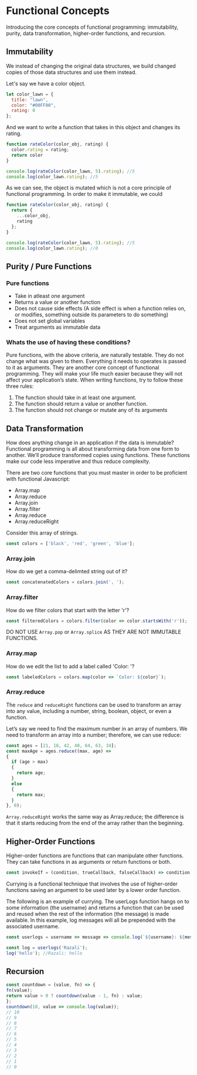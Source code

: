 # Functional Concepts
Introducing the core concepts of functional programming: immutability, purity, data transformation, higher-order functions, and recursion.

## Immutability

We instead of changing the original data structures, we build changed copies of those data structures and use them instead.

Let's say we have a color object.
```jsx
let color_lawn = {
  title: "lawn",
  color: "#00FF00", 
  rating: 0
};
```
And we want to write a function that takes in this object and changes its rating.

```jsx
function rateColor(color_obj, rating) {
  color.rating = rating;
  return color
}

console.log(rateColor(color_lawn, 5).rating); //5
console.log(color_lawn.rating); //5
```

As we can see, the object is mutated which is not a core principle of functional programming. In order to make it immutable, we could

```jsx
function rateColor(color_obj, rating) {
  return {
    ...color_obj,
    rating
  };
}

console.log(rateColor(color_lawn, 5).rating); //5
console.log(color_lawn.rating); //0
```

## Purity / Pure Functions

### Pure functions
- Take in atleast one argument
- Returns a value or another function
- Does not cause side effects (A side effect is when a function relies on, or modifies, something outside its parameters to do something)
- Does not set global variables
- Treat arguments as immutable data

### Whats the use of having these conditions?

Pure functions, with the above criteria, are naturally testable. They do not change what was given to them. Everything it needs to operates is passed to it as arguments.
They are another core concept of functional programming. They will make your life much easier because they will not affect your application’s state. When writing functions, try to follow these three
rules:

1. The function should take in at least one argument.
2. The function should return a value or another function.
3. The function should not change or mutate any of its
arguments

## Data Transformation
How does anything change in an application if the data is immutable? Functional programming is all about transforming data from one form to another. We’ll produce transformed copies using functions. These functions make our code less imperative and thus reduce complexity.

There are two core functions that you must master in order to be proficient with functional Javascript:
- Array.map
- Array.reduce
- Array.join
- Array.filter
- Array.reduce
- Array.reduceRight

Consider this array of strings.

```jsx
const colors = ['black', 'red', 'green', 'blue'];
```

### Array.join

How do we get a comma-delimted string out of it?

```jsx
const concatenatedColors = colors.join(', ');
```

### Array.filter
How do we filter colors that start with the letter 'r'?

```jsx
const filteredColors = colors.filter(color => color.startsWith('r'));
```

DO NOT USE `Array.pop` or `Array.splice` AS THEY ARE NOT IMMUTABLE FUNCTIONS.


### Array.map

How do we edit the list to add a label called 'Color: '?

```jsx
const labeledColors = colors.map(color => `Color: ${color}`);
```

### Array.reduce

The `reduce` and `reduceRight` functions can be used to transform an array into any value, including a number, string, boolean, object, or even a function.

Let’s say we need to find the maximum number in an array of numbers. We need to transform an array into a number; therefore, we can use reduce:



```jsx
const ages = [21, 18, 42, 40, 64, 63, 34];
const maxAge = ages.reduce((max, age) => 
{
  if (age > max) 
  {
    return age;
  } 
  else 
  {
    return max;
  }
}, 0);
```

`Array.reduceRight` works the same way as Array.reduce; the difference is that it starts reducing from the end of the array rather than the beginning.

## Higher-Order Functions

Higher-order functions are functions that can manipulate other functions. They can take functions in as arguments or return functions or both.

```jsx
const invokeIf = (condition, trueCallback, falseCallback) => condition ? trueCallback() : falseCallback();
```

Currying is a functional technique that involves the use of higher-order functions saving an argument to be used later by a lower order function.

The following is an example of currying. The userLogs function hangs on to some information (the username) and returns a function that can be used and reused when the rest of the information (the message) is made available. In this example, log messages will all be prepended with the associated username. 

```jsx
const userlogs = username => message => console.log(`${username}: ${message}`);

const log = userlogs('Razali');
log('hello'); //Razali: hello
```

## Recursion

```jsx
const countdown = (value, fn) => {
fn(value);
return value > 0 ? countdown(value - 1, fn) : value;
};
countdown(10, value => console.log(value));
// 10
// 9
// 8
// 7
// 6
// 5
// 4
// 3
// 2
// 1
// 0
```
